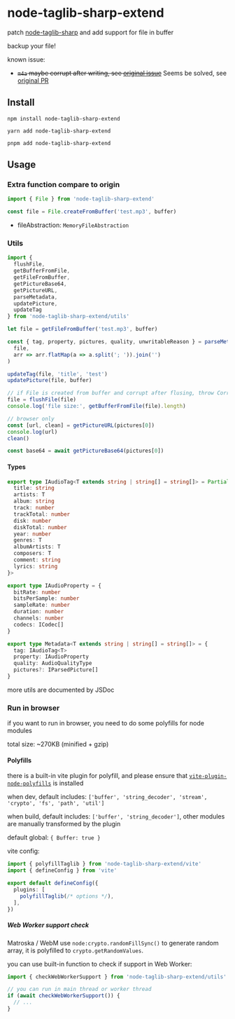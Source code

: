 # node-taglib-sharp-extend

patch [node-taglib-sharp](https://github.com/benrr101/node-taglib-sharp) and add support for file in buffer

backup your file!

known issue:
- ~~`m4a` maybe corrupt after writing, see [original issue](https://github.com/benrr101/node-taglib-sharp/issues/103#issuecomment-1987243846)~~ Seems be solved, see [original PR](https://github.com/benrr101/node-taglib-sharp/pull/108)

## Install

```shell
npm install node-taglib-sharp-extend
```
```shell
yarn add node-taglib-sharp-extend
```
```shell
pnpm add node-taglib-sharp-extend
```

## Usage

### Extra function compare to origin

```ts
import { File } from 'node-taglib-sharp-extend'

const file = File.createFromBuffer('test.mp3', buffer)
```

- fileAbstraction: `MemoryFileAbstraction`

### Utils

```ts
import {
  flushFile,
  getBufferFromFile,
  getFileFromBuffer,
  getPictureBase64,
  getPictureURL,
  parseMetadata,
  updatePicture,
  updateTag
} from 'node-taglib-sharp-extend/utils'

let file = getFileFromBuffer('test.mp3', buffer)

const { tag, property, pictures, quality, unwritableReason } = parseMetadata(
  file,
  arr => arr.flatMap(a => a.split('; ')).join('')
)

updateTag(file, 'title', 'test')
updatePicture(file, buffer)

// if File is created from buffer and corrupt after flusing, throw CorruptError
file = flushFile(file)
console.log('file size:', getBufferFromFile(file).length)

// browser only
const [url, clean] = getPictureURL(pictures[0])
console.log(url)
clean()

const base64 = await getPictureBase64(pictures[0])
```

#### Types

```ts
export type IAudioTag<T extends string | string[] = string[]> = Partial<{
  title: string
  artists: T
  album: string
  track: number
  trackTotal: number
  disk: number
  diskTotal: number
  year: number
  genres: T
  albumArtists: T
  composers: T
  comment: string
  lyrics: string
}>

export type IAudioProperty = {
  bitRate: number
  bitsPerSample: number
  sampleRate: number
  duration: number
  channels: number
  codecs: ICodec[]
}

export type Metadata<T extends string | string[] = string[]> = {
  tag: IAudioTag<T>
  property: IAudioProperty
  quality: AudioQualityType
  pictures?: IParsedPicture[]
}
```

more utils are documented by JSDoc

### Run in browser

if you want to run in browser, you need to do some polyfills for node modules

total size: ~270KB (minified + gzip)

#### Polyfills

there is a built-in vite plugin for polyfill, and please ensure that [`vite-plugin-node-polyfills`](https://github.com/davidmyersdev/vite-plugin-node-polyfills) is installed

when dev,
default includes: `['buffer', 'string_decoder', 'stream', 'crypto', 'fs', 'path', 'util']`

when build,
default includes: `['buffer', 'string_decoder']`,
other modules are manually transformed by the plugin

default global: `{ Buffer: true }`

vite config:
```ts
import { polyfillTaglib } from 'node-taglib-sharp-extend/vite'
import { defineConfig } from 'vite'

export default defineConfig({
  plugins: [
    polyfillTaglib(/* options */),
  ],
})
```

##### Web Worker support check

Matroska / WebM use `node:crypto.randomFillSync()` to generate random array, it is polyfilled to `crypto.getRandomValues`.

you can use built-in function to check if support in Web Worker:

```ts
import { checkWebWorkerSupport } from 'node-taglib-sharp-extend/utils'

// you can run in main thread or worker thread
if (await checkWebWorkerSupport()) {
  // ...
}
```
